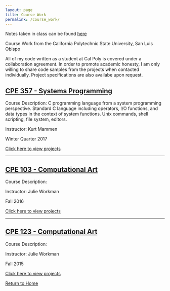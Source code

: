 ```yaml
---
layout: page
title: Course Work
permalink: /course_work/
---
```


Notes taken in class can be found [here](https://jonscott20.github.io/course_notes/)

Course Work from the California Polytechnic State University, San Luis Obispo

All of my code written as a student at Cal Poly is covered under a collaboration agreement. 
In order to promote academic honesty, I am only willing to share code samples from the projects when contacted individually.
Project specifications are also availabe upon request.

[CPE 357 - Systems Programming](https://jonscott20.github.io/cpe357)
---------------------------------

Course Description: C programming language from a system programming perspective. Standard C language including operators, I/O functions, and data types in the context of system functions. Unix commands, shell scripting, file system, editors.

Instructor: Kurt Mammen

Winter Quarter 2017

[Click here to view projects](https://jonscott20.github.io/cpe357)

--------

[CPE 103 - Computational Art](https://jonscott20.github.io/cpe103)
------------------------------

Course Description: 

Instructor: Julie Workman

Fall 2016

[Click here to view projects](https://jonscott20.github.io/cpe103)

-------

[CPE 123 - Computational Art](https://jonscott20.github.io/cpe123)
------------------------------

Course Description: 

Instructor: Julie Workman

Fall 2015

[Click here to view projects](https://jonscott20.github.io/cpe123)

[Return to Home](https://jonscott20.github.io/)
